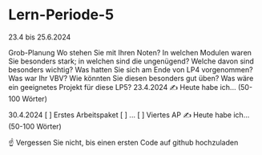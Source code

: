 # Lern-Periode-5

23.4 bis 25.6.2024

Grob-Planung
Wo stehen Sie mit Ihren Noten? In welchen Modulen waren Sie besonders stark; in welchen sind die ungenügend? Welche davon sind besonders wichtig?
Was hatten Sie sich am Ende von LP4 vorgenommen? Was war Ihr VBV? Wie könnten Sie diesen besonders gut üben?
Was wäre ein geeignetes Projekt für diese LP5?
23.4.2024
✍️ Heute habe ich... (50-100 Wörter)

30.4.2024
[ ] Erstes Arbeitspaket
[ ] ...
[ ] Viertes AP
✍️ Heute habe ich... (50-100 Wörter)

☝️ Vergessen Sie nicht, bis einen ersten Code auf github hochzuladen
